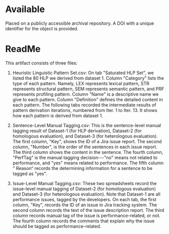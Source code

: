 # Available

Placed on a publicly accessible archival repository. A DOI with a unique identifier for the object is provided. 

# ReadMe

This artifact consists of three files:

1) Heuristic Linguistic Pattern Set.csv: 
On tab "Saturated HLP Set", we listed the 80 HLP we derived from dataset 1.  Column "Category"  lists the type of each pattern. Namely, LEX represents lexical pattern, STR represents structural pattern, SEM represents semantic pattern, and PRF represents profiling pattern.  Column "Name" is a descriptive name we give to each pattern. Column "Definition" defines the detailed content in each pattern.
The following tabs recorded the intermediate results of pattern derivation iterations, numbered from Iter. 1 to Iter. 13. It shows how each pattern is derived from dataset 1.

2) Sentence-Level Manual Tagging.csv:
This is the sentence-level  manual tagging result of Dataset-1 (for HLP derivation), Dataset-2 (for homologous evaluation), and Dataset-3 (for heterologous evaluation). 
The first column, "Key", shows the ID of  a Jira issue report.  The second column, "Number", is the order of the sentences in each issue report. The third column shows the content in the sentence.  The fourth column, "PerfTag" is the manual tagging decision---"no" means not related to performance, and "yes" means related to performance. The fifth column  ” Reason“ records the determining information for a sentence to be tagged as "yes".

3) Issue-Level Manual Tagging.csv:
These two spreadsheets record the issue-level manual tagging of Dataset-2 (for homologous evaluation) and Dataset-3 (for heterologous evaluation). Note that Dataset-1 are all performance issues, tagged by the developers. On each tab, the first column, "Key", records the ID of  an issue in Jira tracking system.  The second column records the text of the issue description report. The third column records  manual tag of the issue is performance-related, or not. The fourth column records the comments that explain why the issue should be tagged as performance-related. 


